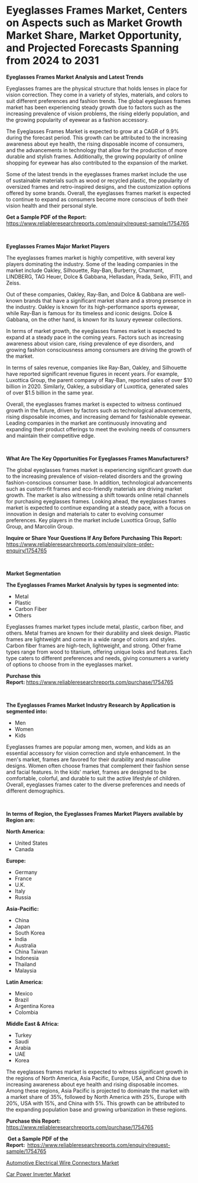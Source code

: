 <p><h1>Eyeglasses Frames Market, Centers on Aspects such as Market Growth Market Share, Market Opportunity, and Projected Forecasts Spanning from 2024 to 2031</h1></p><p><strong>Eyeglasses Frames Market Analysis and Latest Trends</strong></p>
<p><p>Eyeglasses frames are the physical structure that holds lenses in place for vision correction. They come in a variety of styles, materials, and colors to suit different preferences and fashion trends. The global eyeglasses frames market has been experiencing steady growth due to factors such as the increasing prevalence of vision problems, the rising elderly population, and the growing popularity of eyewear as a fashion accessory.</p><p>The Eyeglasses Frames Market is expected to grow at a CAGR of 9.9% during the forecast period. This growth can be attributed to the increasing awareness about eye health, the rising disposable income of consumers, and the advancements in technology that allow for the production of more durable and stylish frames. Additionally, the growing popularity of online shopping for eyewear has also contributed to the expansion of the market.</p><p>Some of the latest trends in the eyeglasses frames market include the use of sustainable materials such as wood or recycled plastic, the popularity of oversized frames and retro-inspired designs, and the customization options offered by some brands. Overall, the eyeglasses frames market is expected to continue to expand as consumers become more conscious of both their vision health and their personal style.</p></p>
<p><strong>Get a Sample PDF of the Report:&nbsp;</strong> <a href="https://www.reliableresearchreports.com/enquiry/request-sample/1754765">https://www.reliableresearchreports.com/enquiry/request-sample/1754765</a></p>
<p>&nbsp;</p>
<p><strong>Eyeglasses Frames Major Market Players</strong></p>
<p><p>The eyeglasses frames market is highly competitive, with several key players dominating the industry. Some of the leading companies in the market include Oakley, Silhouette, Ray-Ban, Burberry, Charmant, LINDBERG, TAG Heuer, Dolce & Gabbana, Hellasdan, Prada, Seiko, IFITI, and Zeiss.</p><p>Out of these companies, Oakley, Ray-Ban, and Dolce & Gabbana are well-known brands that have a significant market share and a strong presence in the industry. Oakley is known for its high-performance sports eyewear, while Ray-Ban is famous for its timeless and iconic designs. Dolce & Gabbana, on the other hand, is known for its luxury eyewear collections.</p><p>In terms of market growth, the eyeglasses frames market is expected to expand at a steady pace in the coming years. Factors such as increasing awareness about vision care, rising prevalence of eye disorders, and growing fashion consciousness among consumers are driving the growth of the market.</p><p>In terms of sales revenue, companies like Ray-Ban, Oakley, and Silhouette have reported significant revenue figures in recent years. For example, Luxottica Group, the parent company of Ray-Ban, reported sales of over $10 billion in 2020. Similarly, Oakley, a subsidiary of Luxottica, generated sales of over $1.5 billion in the same year.</p><p>Overall, the eyeglasses frames market is expected to witness continued growth in the future, driven by factors such as technological advancements, rising disposable incomes, and increasing demand for fashionable eyewear. Leading companies in the market are continuously innovating and expanding their product offerings to meet the evolving needs of consumers and maintain their competitive edge.</p></p>
<p>&nbsp;</p>
<p><strong>What Are The Key Opportunities For Eyeglasses Frames Manufacturers?</strong></p>
<p><p>The global eyeglasses frames market is experiencing significant growth due to the increasing prevalence of vision-related disorders and the growing fashion-conscious consumer base. In addition, technological advancements such as custom-fit frames and eco-friendly materials are driving market growth. The market is also witnessing a shift towards online retail channels for purchasing eyeglasses frames. Looking ahead, the eyeglasses frames market is expected to continue expanding at a steady pace, with a focus on innovation in design and materials to cater to evolving consumer preferences. Key players in the market include Luxottica Group, Safilo Group, and Marcolin Group.</p></p>
<p><strong>Inquire or Share Your Questions If Any Before Purchasing This Report:</strong> <a href="https://www.reliableresearchreports.com/enquiry/pre-order-enquiry/1754765">https://www.reliableresearchreports.com/enquiry/pre-order-enquiry/1754765</a></p>
<p>&nbsp;</p>
<p><strong>Market Segmentation</strong></p>
<p><strong>The Eyeglasses Frames Market Analysis by types is segmented into:</strong></p>
<p><ul><li>Metal</li><li>Plastic</li><li>Carbon Fiber</li><li>Others</li></ul></p>
<p><p>Eyeglasses frames market types include metal, plastic, carbon fiber, and others. Metal frames are known for their durability and sleek design. Plastic frames are lightweight and come in a wide range of colors and styles. Carbon fiber frames are high-tech, lightweight, and strong. Other frame types range from wood to titanium, offering unique looks and features. Each type caters to different preferences and needs, giving consumers a variety of options to choose from in the eyeglasses market.</p></p>
<p><strong>Purchase this Report:&nbsp;</strong><a href="https://www.reliableresearchreports.com/purchase/1754765">https://www.reliableresearchreports.com/purchase/1754765</a></p>
<p>&nbsp;</p>
<p><strong>The Eyeglasses Frames Market Industry Research by Application is segmented into:</strong></p>
<p><ul><li>Men</li><li>Women</li><li>Kids</li></ul></p>
<p><p>Eyeglasses frames are popular among men, women, and kids as an essential accessory for vision correction and style enhancement. In the men's market, frames are favored for their durability and masculine designs. Women often choose frames that complement their fashion sense and facial features. In the kids' market, frames are designed to be comfortable, colorful, and durable to suit the active lifestyle of children. Overall, eyeglasses frames cater to the diverse preferences and needs of different demographics.</p></p>
<p>&nbsp;</p>
<p><strong>In terms of Region, the Eyeglasses Frames Market Players available by Region are:</strong></p>
<p>
    <p> <strong> North America: </strong>
        <ul>
            <li>United States</li>
            <li>Canada</li>
        </ul>
        </p> 
    <p> <strong> Europe: </strong>
        <ul>
            <li>Germany</li>
            <li>France</li>
            <li>U.K.</li>
            <li>Italy</li>
            <li>Russia</li>
        </ul>
        </p> 
    <p> <strong> Asia-Pacific: </strong>
        <ul>
            <li>China</li>
            <li>Japan</li>
            <li>South Korea</li>
            <li>India</li>
            <li>Australia</li>
            <li>China Taiwan</li>
            <li>Indonesia</li>
            <li>Thailand</li>
            <li>Malaysia</li>
        </ul>
        </p> 
    <p> <strong> Latin America: </strong>
        <ul>
            <li>Mexico</li>
            <li>Brazil</li>
            <li>Argentina Korea</li>
            <li>Colombia</li>
        </ul>
        </p> 
    <p> <strong> Middle East & Africa: </strong>
        <ul>
            <li>Turkey</li>
            <li>Saudi</li>
            <li>Arabia</li>
            <li>UAE</li>
            <li>Korea</li>
        </ul>
    </p>
    </p>
<p><p>The eyeglasses frames market is expected to witness significant growth in the regions of North America, Asia Pacific, Europe, USA, and China due to increasing awareness about eye health and rising disposable incomes. Among these regions, Asia Pacific is projected to dominate the market with a market share of 35%, followed by North America with 25%, Europe with 20%, USA with 15%, and China with 5%. This growth can be attributed to the expanding population base and growing urbanization in these regions.</p></p>
<p><strong>Purchase this Report: </strong><a href="https://www.reliableresearchreports.com/purchase/1754765">https://www.reliableresearchreports.com/purchase/1754765</a></p>
<p>&nbsp;<strong>Get a Sample PDF of the Report:&nbsp;&nbsp;</strong><a href="https://www.reliableresearchreports.com/enquiry/request-sample/1754765">https://www.reliableresearchreports.com/enquiry/request-sample/1754765</a></p>
<p><strong></strong></p>
<p><p><a href="https://cedar-agate-3da.notion.site/Automotive-Electrical-Wire-Connectors-Market-Size-Global-Industry-Overview-Market-Segmentation-and-87560af0133f48d69e78e92c7d2e1ce8">Automotive Electrical Wire Connectors Market</a></p><p><a href="https://circular-yam-9b9.notion.site/Car-Power-Inverter-Market-Size-Global-Industry-Overview-Market-Segmentation-and-Forecast-2024-to--cd86d72d34e64cf58e064a534637e135">Car Power Inverter Market</a></p></p>